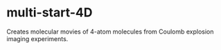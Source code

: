 # multi-start-4D
Creates molecular movies of 4-atom molecules from Coulomb explosion imaging experiments.

